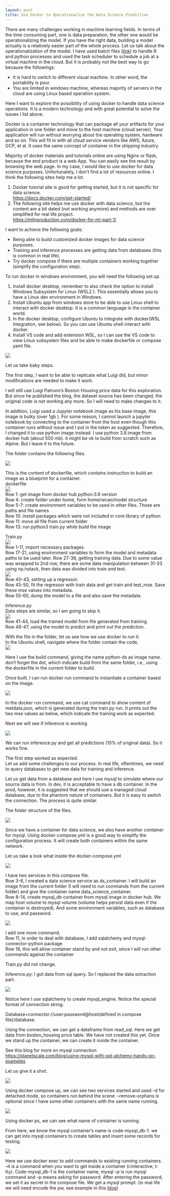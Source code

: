 ```yaml
---
layout: post
title: Use Docker to Operationalize the Data Science Prediction 
---
```


There are many challenges working in machine learning fields. In terms of the time consuming part, one is data preparation, the other one would be operationalizing the model. If you have the right data, building a model actually is a relatively easier part of the whole process.
Let us talk about the operationalization of the model. I have used batch files ([link](https://wenleicao.github.io/Poor_man_automation)) to handle R and python processes and used the task scheduler to schedule a job at a virtual machine in the cloud.  But it is probably not the best way to go because the followings:  

*	It is hard to switch to different visual machine. In other word, the portability is poor.  
*	You are limited in windows machine, whereas majority of servers in the cloud are using Linux based operation system.

Here I want to explore the possibility of using docker to handle data science operations. It is a modern technology and with great potential to solve the issues I list above.  

Docker is a container technology that can package all your artifacts for your application in one folder and move to the host machine (cloud server). Your application will run without worrying about the operating system, hardware and so on. This will fit in with all cloud service 
 vendors like AWS, Azure, GCP, et al. It uses the same concept of container in the shipping industry.  
 
Majority of docker materials and tutorials online are using Nginx or flask, because the end product is a web App. You can easily see the result by browsing the web page.  In my case, I would like to use docker for data science purposes.  Unfortunately, I don’t find a lot of resources online. I think the following sites help me a lot.  

1. Docker tutorial site is good for getting started, but it is not specific for data science.  
<https://docs.docker.com/get-started/>
2. The following site helps me use docker with data science, but the content are a bit dated (not working anymore) and methods are over simplified for real life project.    
<https://mlinproduction.com/docker-for-ml-part-1/>  

I want to achieve the following goals:    
* Being able to build customized docker images for data science purposes.  
* Training and inference processes are getting data from databases (this is common in real life).  
* Try docker compose if there are multiple containers working together (simplify the configuration step).

To run docker in windows environment, you will need the following set up.  
1. Install docker desktop, remember to also check the option to install Windows Subsystem for Linux (WSL2 ). This essentially allows you to have a Linux dev environment in Windows.  
2. Install Ubuntu app from windows store to be able to use Linux shell to interact with docker desktop.  It is a common language in the container world.  
3. In the docker desktop, configure Ubuntu to integrate with docker(WSL Integration, see below). So you can use Ubuntu shell interact with docker.  
4. Install VS code and add extension WSL, so I can use the VS code to view Linux subsystem files and be able to make dockerfile or compose yaml file.

<img src="/images/blog55/intergate_shell_with_docker.JPG">    

Let us take baby steps.  

The first step, I want to be able to replicate what Luigi did, but minor modifications are needed to make it work.   

I will still use Luigi Patruno’s Boston Housing price data for this exploration. But since he published the blog, the dataset source has been changed, the original code is not working any more. So I will need to make changes to it.  

In addition, Luigi used a Jupyter notebook image as his base image, this image is bulky (over 1gb ).  For some reason, I cannot launch a jupyter notebook by connecting to the container from the host even though this container runs without issue and I put in the token as suggested.  Therefore, I changed it to use python image instead.  I use python 3.8 image from docker hub (about 500 mb).  it might be ok to build from scratch such as Alpine.  But I leave it to the future.  

The folder contains the following files.  

<img src="/images/blog55/first_folder_structure.JPG">   

This is the content of dockerfile, which contains  instruction to build an image as a blueprint for a container.  
dockerfile  
<img src="/images/blog55/first_dockerfile.JPG">   
Row 1:  get image from docker hub  python:3.8  version  
Row 4:  create folder under home, form home/wcao/model structure  
Row 5-7:  create environment variables to be used in other files. Those are paths and file names  
Row 10:  install packages which were not included in core library of python  
Row 11: move all file from current folder   
Row 13:  run python3 train.py while build the image  

Train.py  
<img src="/images/blog55/first_train.JPG">     
Row 1-11, import necessary packages.  
Row 17-21, using environment variables to form the model and metadata paths to be used later.
Row 27-36, getting training data. Due to some value was wrapped to 2nd row, there are some data manipulation between 31-33 using np.hstack, then data was divided into train and test.  
<img src="/images/blog55/first_train2.JPG">  
Row 40-43, setting up a regressor.  
Row 45-50, fit the regressor with train data and get train and test_mse.  Save these mse values into metadata.  
Row 55-60,  dump the model to a file  and also save the metadata.   

Inference.py  
Data steps are similar, so I am going to skip it.  
<img src="/images/blog55/first_inference.JPG">   
Row 41-44, load the trained model from file generated from training.    
Row 46-47, using the model to predict and print out the prediction.     
 
With the file in the folder, let us see how we use docker to run it.  
In the Ubuntu shell, navigate where the folder contain the code,   
<img src="/images/blog55/rebuilt.JPG">   

Here I use the build command, giving the name python-ds as image name.  don’t forget the dot, which indicate build from the same folder,  i.e., using the dockerfile in the current folder to build.  

Once built, I can run docker run command to instantiate a container based on the image.  

<img src="/images/blog55/test_rebuit_using_training2.JPG"> 

In the docker run command, we use cat command to show content of metdata.json, which is generated during the train.py run.  It prints out the two mse values as below, which indicate the training work as expected.   

Next we will see if inference is working   

<img src="/images/blog55/inference_working_with_new_image.JPG">   

We can run inference.py and get all predictions (10% of original data).  So it works fine.  

The first step worked as expected.    
Let us add some challenges to our process.  In real life, oftentimes, we need to query databases to get new data for training and inference.  

Let us get data from a database and here I use mysql to simulate where our source data is from. In dev, it is acceptable to have a db container. In the prod, however, it is suggested that we should use a managed cloud database, due to the phantom nature of containers. But it is easy to switch the connection. The process is quite similar.  

The folder structure of the files. 

<img src="/images/blog55/second_structure.JPG">  

Since we have a container for data science, we also have another container for mysql.  Using docker-compose.yml is a good way to simplify the configuration process. It will create both containers within the same network.  

Let us take a look what inside the docker-compose.yml  

<img src="/images/blog55/second_docker_compose.JPG">   

I have two services in this compose file.  
Row 3-6, I created a data science service as ds_container.  I will build an image from the current folder (I will need to run commands from the current folder) and give the container name data_science_container.  
Row 8-14, create mysql_db container from mysql image in docker hub.  We map host volume to mysql volume (volume helps persist data even if the container is destroyed). And some environment variables, such as database to use, and password.  

<img src="/images/blog55/second_dockerfile.JPG">  

I add one more command,  
Row 11, in order to deal with database, I add sqlalchemy and mysql-connector-python package  
Row 16, this will allow container stand by and not exit, since I will run other commands against the container   
 
Train.py  did not change.  
 
Inference.py:  I got data from sql query. So I replaced the data extraction part.  

<img src="/images/blog55/second_inference.jpg">  

Notice here I use sqlalchemy to create mysql_engine. Notice the special format of connection string.  

Database+connector://user:password@host(defined in compose file)/database.  

Using the connection, we can get a dataframe from read_sql.  Here we get data from boston_housing price table.  We have not created this yet. Once we stand up the container, we can create it inside the container.  

See this blog for more on mysql connection  
<https://planetscale.com/blog/using-mysql-with-sql-alchemy-hands-on-examples>

Let us give it a shot.  

<img src="/images/blog55/compose_up.JPG">  

Using docker compose up,  we can see two services started and used –d for detached mode, so containers run behind the scene.   –remove-orphans  is optional since I have some other containers with the same name running.   

<img src="/images/blog55/docker_run.JPG">  

Using docker ps, we can see what name of container is running.  

From here, we know the mysql container’s name is code-mysql_db-1. we can get into mysql containers to create tables and insert some records for testing.  

<img src="/images/blog55/getinsidecontainer.JPG">   

Here we use docker exec to add commands to existing running containers.  –it  is a command when you want to get inside a container (i:interactive, t: tty). Code-mysql_db-1 is the container name,  mysql –p  is  run mysql command and –p means asking for password.
After entering the password, we set it as secret in the compose file.  We get a mysql prompt.  (in real life we will need encode the pw, see example in this [blog](https://www.dataknowsall.com/postgres.html))  







